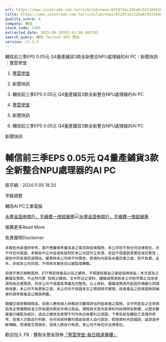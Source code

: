 ```yaml
---
url: https://www.sinotrade.com.tw/richclub/news/6729f3ac32ba0c9331840261
title: https://www.sinotrade.com.tw/richclub/news/6729f3ac32ba0c9331840261
quality_score: 4
company: 輔信
stock_code: 2405
extracted_date: 2025-06-26T03:41:50.482743
search_query: 輔信 factset EPS 預估
version: v3.3.3
---
```


輔信前三季EPS 0.05元 Q4量產鋪貨3款全新整合NPU處理器的AI PC｜新聞快訊｜豐雲學堂

1. [豐雲學堂](https://www.sinotrade.com.tw/richclub)
2. 新聞快訊
3. 輔信前三季EPS 0.05元 Q4量產鋪貨3款全新整合NPU處理器的AI PC

1. [豐雲學堂](https://www.sinotrade.com.tw/richclub)
2. 新聞快訊
3. 輔信前三季EPS 0.05元 Q4量產鋪貨3款全新整合NPU處理器的AI PC

新聞快訊

# 輔信前三季EPS 0.05元 Q4量產鋪貨3款全新整合NPU處理器的AI PC

鉅亨網｜2024.11.05 18:20

字級調整

輔信AI PC工業電腦

[永豐金證券開戶，手續費一律超優惠](https://dmp.sinotrade.com.tw/t/rfs)[![永豐金證券開戶，手續費一律超優惠](https://richclub.azureedge.net/banner/67b6f0b48ec738281060dfe7/poster.jpg)](https://dmp.sinotrade.com.tw/t/rfs)

推薦更多Read More

免責聲明Disclaimer

```
本報告內容僅供參考，客戶應審慎考量本身之需求與投資風險，本公司恕不負任何法律責任，亦不作任何保證。本報告中之內容或有取材於本公司認可之來源，但並不保證其真實性或完整性；報告中所有資訊或預估，變更時本公司將不作預告，若資料內容有未盡完善之處，恕不負責。此外，非經本公司同意，不得將本報告加以複製或轉載。
  
投資不表示絕無風險，ETF等投資產品以往之績效，不保證該基金之最低投資收益；本文提及之數據及預測，不必然代表 投資之績效。文中所述之資料、建議或預測係本公司依可靠之消息來源而為合理預測，然本公司不保證其準確及完整性。以上資料、建議或預測可能因市場變化而隨時改變，本公司不負更新之責。本公司亦不保證本文之預測將可實現。投資產品之投資風險詳細資料請參閱產品公開說明書。
    
期權交易財務槓桿高，投資人應依個人財務狀況審慎評估所能承擔之風險。文中所提及之全球資訊為主管機關核准之所有國外期貨市場之商品。課程與文宣內容資料均採用特定軟體，以歷史數據進行繪製及統計，過去之績效及表現不可作為日後獲利之保證。下單系統及輔助工具僅供參考，投資人仍需自行判斷，任何系統參數均需由投資人自行設定，假使資料內容錯誤、延誤或中斷傳輸，而導致交易損失，投資人應自行負責，本公司不負任何法律責任。
```

歡迎加入 FB：獲取永豐金證券[「豐雲學堂-每日精選專欄」](https://www.facebook.com/SinoPacSecurities/)